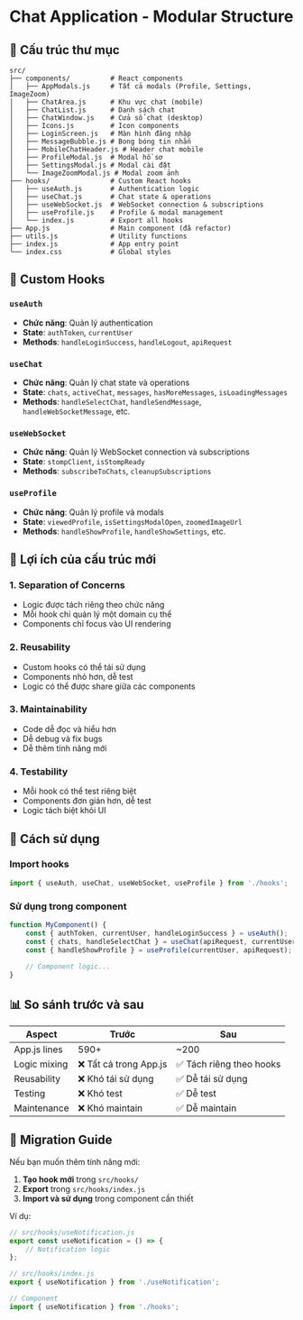 # Chat Application - Modular Structure

## 📁 Cấu trúc thư mục

```
src/
├── components/          # React components
│   ├── AppModals.js     # Tất cả modals (Profile, Settings, ImageZoom)
│   ├── ChatArea.js      # Khu vực chat (mobile)
│   ├── ChatList.js      # Danh sách chat
│   ├── ChatWindow.js    # Cửa sổ chat (desktop)
│   ├── Icons.js         # Icon components
│   ├── LoginScreen.js   # Màn hình đăng nhập
│   ├── MessageBubble.js # Bong bóng tin nhắn
│   ├── MobileChatHeader.js # Header chat mobile
│   ├── ProfileModal.js  # Modal hồ sơ
│   ├── SettingsModal.js # Modal cài đặt
│   └── ImageZoomModal.js # Modal zoom ảnh
├── hooks/               # Custom React hooks
│   ├── useAuth.js       # Authentication logic
│   ├── useChat.js       # Chat state & operations
│   ├── useWebSocket.js  # WebSocket connection & subscriptions
│   ├── useProfile.js    # Profile & modal management
│   └── index.js         # Export all hooks
├── App.js               # Main component (đã refactor)
├── utils.js             # Utility functions
├── index.js             # App entry point
└── index.css            # Global styles
```

## 🔧 Custom Hooks

### `useAuth`
- **Chức năng**: Quản lý authentication
- **State**: `authToken`, `currentUser`
- **Methods**: `handleLoginSuccess`, `handleLogout`, `apiRequest`

### `useChat`
- **Chức năng**: Quản lý chat state và operations
- **State**: `chats`, `activeChat`, `messages`, `hasMoreMessages`, `isLoadingMessages`
- **Methods**: `handleSelectChat`, `handleSendMessage`, `handleWebSocketMessage`, etc.

### `useWebSocket`
- **Chức năng**: Quản lý WebSocket connection và subscriptions
- **State**: `stompClient`, `isStompReady`
- **Methods**: `subscribeToChats`, `cleanupSubscriptions`

### `useProfile`
- **Chức năng**: Quản lý profile và modals
- **State**: `viewedProfile`, `isSettingsModalOpen`, `zoomedImageUrl`
- **Methods**: `handleShowProfile`, `handleShowSettings`, etc.

## 🎯 Lợi ích của cấu trúc mới

### 1. **Separation of Concerns**
- Logic được tách riêng theo chức năng
- Mỗi hook chỉ quản lý một domain cụ thể
- Components chỉ focus vào UI rendering

### 2. **Reusability**
- Custom hooks có thể tái sử dụng
- Components nhỏ hơn, dễ test
- Logic có thể được share giữa các components

### 3. **Maintainability**
- Code dễ đọc và hiểu hơn
- Dễ debug và fix bugs
- Dễ thêm tính năng mới

### 4. **Testability**
- Mỗi hook có thể test riêng biệt
- Components đơn giản hơn, dễ test
- Logic tách biệt khỏi UI

## 🚀 Cách sử dụng

### Import hooks
```javascript
import { useAuth, useChat, useWebSocket, useProfile } from './hooks';
```

### Sử dụng trong component
```javascript
function MyComponent() {
    const { authToken, currentUser, handleLoginSuccess } = useAuth();
    const { chats, handleSelectChat } = useChat(apiRequest, currentUser);
    const { handleShowProfile } = useProfile(currentUser, apiRequest);
    
    // Component logic...
}
```

## 📊 So sánh trước và sau

| Aspect | Trước | Sau |
|--------|-------|-----|
| App.js lines | 590+ | ~200 |
| Logic mixing | ❌ Tất cả trong App.js | ✅ Tách riêng theo hooks |
| Reusability | ❌ Khó tái sử dụng | ✅ Dễ tái sử dụng |
| Testing | ❌ Khó test | ✅ Dễ test |
| Maintenance | ❌ Khó maintain | ✅ Dễ maintain |

## 🔄 Migration Guide

Nếu bạn muốn thêm tính năng mới:

1. **Tạo hook mới** trong `src/hooks/`
2. **Export** trong `src/hooks/index.js`
3. **Import và sử dụng** trong component cần thiết

Ví dụ:
```javascript
// src/hooks/useNotification.js
export const useNotification = () => {
    // Notification logic
};

// src/hooks/index.js
export { useNotification } from './useNotification';

// Component
import { useNotification } from './hooks';
``` 